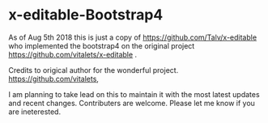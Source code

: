 # x-editable-Bootstrap4
As of Aug 5th 2018 this is just a copy of https://github.com/Talv/x-editable who implemented the bootstrap4 on the original project https://github.com/vitalets/x-editable .

Credits to origical author for the wonderful project.
https://github.com/vitalets,

I am planning to take lead on this to maintain it with the most latest updates and recent changes. Contributers are welcome. Please let me know if you are ineterested. 

